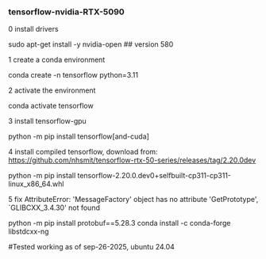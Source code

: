 ### tensorflow-nvidia-RTX-5090
0 install drivers

sudo apt-get install -y nvidia-open ## version 580

1 create a conda environment

conda create -n tensorflow python=3.11 

2 activate the environment

conda activate tensorflow

3 install tensorflow-gpu

python -m pip install tensorflow[and-cuda]

4 install compiled tensorflow, download from:  https://github.com/nhsmit/tensorflow-rtx-50-series/releases/tag/2.20.0dev

python -m pip install tensorflow-2.20.0.dev0+selfbuilt-cp311-cp311-linux_x86_64.whl 

5 fix AttributeError: 'MessageFactory' object has no attribute 'GetPrototype', `GLIBCXX_3.4.30' not found

python -m pip install protobuf==5.28.3
conda install -c conda-forge libstdcxx-ng


#Tested working as of sep-26-2025, ubuntu 24.04


